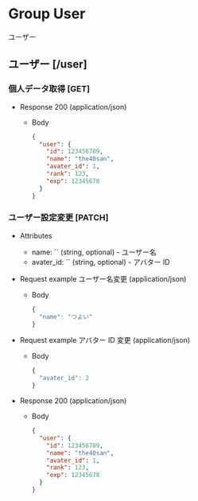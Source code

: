 # Group User

ユーザー

## ユーザー [/user]

### 個人データ取得 [GET]

- Response 200 (application/json)

  - Body

    ```json
    {
      "user": {
        "id": 123456789,
        "name": "the40san",
        "avater_id": 1,
        "rank": 123,
        "exp": 12345678
      }
    }
    ```

### ユーザー設定変更 [PATCH]

- Attributes

  - name: `` (string, optional) - ユーザー名
  - avater_id: `` (string, optional) - アバター ID

- Request example ユーザー名変更 (application/json)

  - Body

    ```js
    {
      "name": "つよい"
    }
    ```

- Request example アバター ID 変更 (application/json)

  - Body

    ```js
    {
      "avater_id": 2
    }
    ```

- Response 200 (application/json)

  - Body

    ```json
    {
      "user": {
        "id": 123456789,
        "name": "the40san",
        "avater_id": 1,
        "rank": 123,
        "exp": 12345678
      }
    }
    ```
